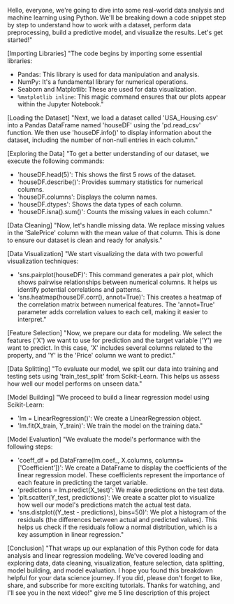 Hello, everyone, we're going to dive into some real-world data analysis and machine learning using Python. We'll be breaking down a code snippet step by step to understand how to work with a dataset, perform data preprocessing, build a predictive model, and visualize the results. Let's get started!"

[Importing Libraries]
"The code begins by importing some essential libraries:
- Pandas: This library is used for data manipulation and analysis.
- NumPy: It's a fundamental library for numerical operations.
- Seaborn and Matplotlib: These are used for data visualization.
- `%matplotlib inline`: This magic command ensures that our plots appear within the Jupyter Notebook."

[Loading the Dataset]
"Next, we load a dataset called 'USA_Housing.csv' into a Pandas DataFrame named 'houseDF' using the 'pd.read_csv' function. We then use 'houseDF.info()' to display information about the dataset, including the number of non-null entries in each column."

[Exploring the Data]
"To get a better understanding of our dataset, we execute the following commands:
- 'houseDF.head(5)': This shows the first 5 rows of the dataset.
- 'houseDF.describe()': Provides summary statistics for numerical columns.
- 'houseDF.columns': Displays the column names.
- 'houseDF.dtypes': Shows the data types of each column.
- 'houseDF.isna().sum()': Counts the missing values in each column."

[Data Cleaning]
"Now, let's handle missing data. We replace missing values in the 'SalePrice' column with the mean value of that column. This is done to ensure our dataset is clean and ready for analysis."

[Data Visualization]
"We start visualizing the data with two powerful visualization techniques:
- 'sns.pairplot(houseDF)': This command generates a pair plot, which shows pairwise relationships between numerical columns. It helps us identify potential correlations and patterns.
- 'sns.heatmap(houseDF.corr(), annot=True)': This creates a heatmap of the correlation matrix between numerical features. The 'annot=True' parameter adds correlation values to each cell, making it easier to interpret."

[Feature Selection]
"Now, we prepare our data for modeling. We select the features ('X') we want to use for prediction and the target variable ('Y') we want to predict. In this case, 'X' includes several columns related to the property, and 'Y' is the 'Price' column we want to predict."

[Data Splitting]
"To evaluate our model, we split our data into training and testing sets using 'train_test_split' from Scikit-Learn. This helps us assess how well our model performs on unseen data."

[Model Building]
"We proceed to build a linear regression model using Scikit-Learn:
- 'lm = LinearRegression()': We create a LinearRegression object.
- 'lm.fit(X_train, Y_train)': We train the model on the training data."

[Model Evaluation]
"We evaluate the model's performance with the following steps:
- 'coeff_df = pd.DataFrame(lm.coef_, X.columns, columns=['Coefficient'])': We create a DataFrame to display the coefficients of the linear regression model. These coefficients represent the importance of each feature in predicting the target variable.
- 'predictions = lm.predict(X_test)': We make predictions on the test data.
- 'plt.scatter(Y_test, predictions)': We create a scatter plot to visualize how well our model's predictions match the actual test data.
- 'sns.distplot((Y_test - predictions), bins=50)': We plot a histogram of the residuals (the differences between actual and predicted values). This helps us check if the residuals follow a normal distribution, which is a key assumption in linear regression."

[Conclusion]
"That wraps up our explanation of this Python code for data analysis and linear regression modeling. We've covered loading and exploring data, data cleaning, visualization, feature selection, data splitting, model building, and model evaluation. I hope you found this breakdown helpful for your data science journey. If you did, please don't forget to like, share, and subscribe for more exciting tutorials. Thanks for watching, and I'll see you in the next video!" give me 5 line description of this project
